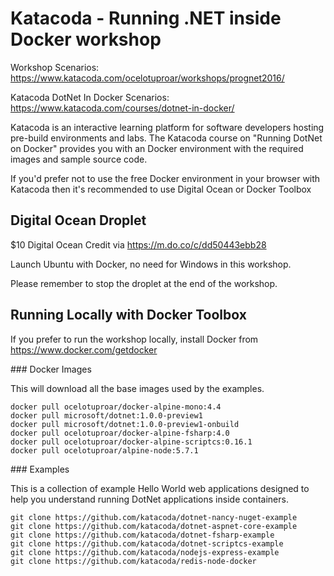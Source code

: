 # Katacoda - Running .NET inside Docker workshop

Workshop Scenarios: https://www.katacoda.com/ocelotuproar/workshops/prognet2016/

Katacoda DotNet In Docker Scenarios: https://www.katacoda.com/courses/dotnet-in-docker/

Katacoda is an interactive learning platform for software developers hosting pre-build environments and labs. The Katacoda course on "Running DotNet on Docker" provides you with an Docker environment with the required images and sample source code.

If you'd prefer not to use the free Docker environment in your browser with Katacoda then it's recommended to use Digital Ocean or Docker Toolbox

## Digital Ocean Droplet

$10 Digital Ocean Credit via https://m.do.co/c/dd50443ebb28

Launch Ubuntu with Docker, no need for Windows in this workshop.

Please remember to stop the droplet at the end of the workshop.

## Running Locally with Docker Toolbox

If you prefer to run the workshop locally, install Docker from https://www.docker.com/getdocker

### Docker Images

This will download all the base images used by the examples.

```
docker pull ocelotuproar/docker-alpine-mono:4.4
docker pull microsoft/dotnet:1.0.0-preview1
docker pull microsoft/dotnet:1.0.0-preview1-onbuild
docker pull ocelotuproar/docker-alpine-fsharp:4.0
docker pull ocelotuproar/docker-alpine-scriptcs:0.16.1
docker pull ocelotuproar/alpine-node:5.7.1
```

### Examples

This is a collection of example Hello World web applications designed to help you understand running DotNet applications inside containers.

```
git clone https://github.com/katacoda/dotnet-nancy-nuget-example
git clone https://github.com/katacoda/dotnet-aspnet-core-example
git clone https://github.com/katacoda/dotnet-fsharp-example
git clone https://github.com/katacoda/dotnet-scriptcs-example
git clone https://github.com/katacoda/nodejs-express-example
git clone https://github.com/katacoda/redis-node-docker
```
